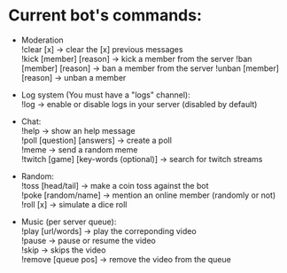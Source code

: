 # Current bot's commands:

- Moderation<br>
!clear [x] → clear the [x] previous messages<br>
!kick [member] [reason] → kick a member from the server
!ban [member] [reason] → ban a member from the server
!unban [member] [reason] → unban a member

- Log system (You must have a "logs" channel):<br>
!log → enable or disable logs in your server (disabled by default)

- Chat:<br>
!help → show an help message<br>
!poll [question] [answers] → create a poll<br>
!meme → send a random meme<br>
!twitch [game] [key-words (optional)] → search for twitch streams

- Random:<br>
!toss [head/tail] → make a coin toss against the bot<br>
!poke [random/name] → mention an online member (randomly or not)<br>
!roll [x] → simulate a dice roll<br>

- Music (per server queue):<br>
!play [url/words] → play the correponding video<br>
!pause → pause or resume the video<br>
!skip → skips the video<br>
!remove [queue pos] → remove the video from the queue<br>
